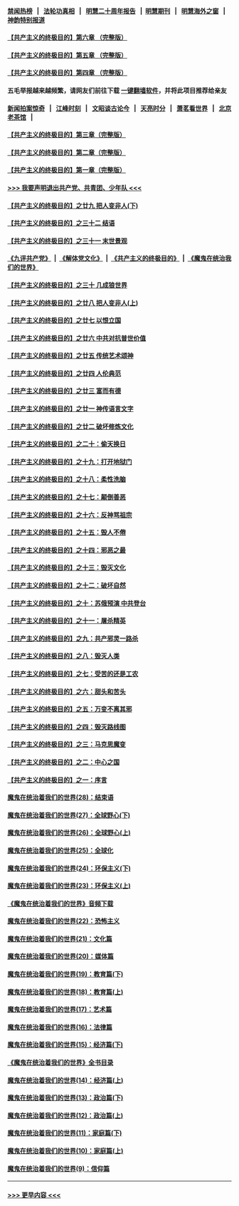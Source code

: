 #### [禁闻热榜](热点新闻.md?=0)  &nbsp;&nbsp;|&nbsp;&nbsp; [法轮功真相](https://github.com/gfw-breaker/truth/blob/master/README.md?=0) &nbsp;&nbsp;|&nbsp;&nbsp; [明慧二十周年报告](https://github.com/gfw-breaker/mh-reports/blob/master/README.md?=0) &nbsp;&nbsp;|&nbsp;&nbsp;[明慧期刊](https://github.com/gfw-breaker/mh-qikan) &nbsp;&nbsp;|&nbsp;&nbsp; [明慧海外之窗](https://github.com/gfw-breaker/mh-news/blob/master/README.md?=0) &nbsp;&nbsp;|&nbsp;&nbsp; [神韵特别报道](https://github.com/gfw-breaker/mh-news/blob/master/shenyun.md?=0)
#### [【共产主义的终极目的】第六章 （完整版）](../pages/nsc422/n11428913.md?t=03041102) 
#### [【共产主义的终极目的】第五章 （完整版）](../pages/nsc422/n11428912.md?t=03041102) 
#### [【共产主义的终极目的】第四章 （完整版）](../pages/nsc422/n11428907.md?t=03041102) 
#### 五毛举报越来越频繁，请网友们前往下载 [一键翻墙软件](https://github.com/gfw-breaker/ssr-accounts)，并将此项目推荐给亲友
#### [新闻拍案惊奇](https://github.com/gfw-breaker/banned-news/blob/master/pages/link4.md) &nbsp;&nbsp;|&nbsp;&nbsp; [江峰时刻](https://github.com/gfw-breaker/banned-news/blob/master/pages/link4.md) &nbsp;&nbsp;|&nbsp;&nbsp; [文昭谈古论今](https://github.com/gfw-breaker/banned-news/blob/master/pages/link4.md) &nbsp;&nbsp;|&nbsp;&nbsp; [天亮时分](https://github.com/gfw-breaker/banned-news/blob/master/pages/link4.md) &nbsp;&nbsp;|&nbsp;&nbsp; [萧茗看世界](https://github.com/gfw-breaker/banned-news/blob/master/pages/link4.md) &nbsp;&nbsp;|&nbsp;&nbsp; [北京老茶馆](https://github.com/gfw-breaker/banned-news/blob/master/pages/link4.md) &nbsp;&nbsp;|&nbsp;&nbsp; 
#### [【共产主义的终极目的】第三章（完整版）](../pages/nsc422/n11428848.md?t=03041102) 
#### [【共产主义的终极目的】第二章（完整版）](../pages/nsc422/n11428831.md?t=03041102) 
#### [【共产主义的终极目的】第一章（完整版）](../pages/nsc422/n11417651.md?t=03041102) 
#### [>>> 我要声明退出共产党、共青团、少年队 <<<](https://github.com/begood0513/goodnews/blob/master/quit/letter.md) 
#### [【共产主义的终极目的】之廿九 把人变非人(下)](../pages/nsc422/n11344140.md?t=03041102) 
#### [【共产主义的终极目的】之三十二 结语](../pages/nsc422/n11360535.md?t=03041102) 
#### [【共产主义的终极目的】之三十一 末世景观](../pages/nsc422/n11351129.md?t=03041102) 
#### [《九评共产党》](https://github.com/begood0513/9ping.md/blob/master/README.md) &nbsp;|&nbsp; [《解体党文化》](../../../../jtdwh.md/blob/master/README.md)  &nbsp;|&nbsp; [《共产主义的终极目的》](../../../../gczydzjmd.md/blob/master/README.md) &nbsp;|&nbsp; [《魔鬼在统治我们的世界》](../../../../mgztzwmdsj.md/blob/master/README.md) 
#### [【共产主义的终极目的】之三十 几成狼世界](../pages/nsc422/n11348280.md?t=03041102) 
#### [【共产主义的终极目的】之廿八 把人变非人(上)](../pages/nsc422/n11340492.md?t=03041102) 
#### [【共产主义的终极目的】之廿七 以恨立国](../pages/nsc422/n11336944.md?t=03041102) 
#### [【共产主义的终极目的】之廿六 中共对抗普世价值](../pages/nsc422/n11324785.md?t=03041102) 
#### [【共产主义的终极目的】之廿五 传统艺术颂神](../pages/nsc422/n11296396.md?t=03041102) 
#### [【共产主义的终极目的】之廿四 人伦典范](../pages/nsc422/n11296397.md?t=03041102) 
#### [【共产主义的终极目的】之廿三 富而有德](../pages/nsc422/n11283598.md?t=03041102) 
#### [【共产主义的终极目的】之廿一 神传语言文字](../pages/nsc422/n11263265.md?t=03041102) 
#### [【共产主义的终极目的】之廿二 破坏修炼文化](../pages/nsc422/n11245728.md?t=03041102) 
#### [【共产主义的终极目的】之二十：偷天换日](../pages/nsc422/n11238846.md?t=03041102) 
#### [【共产主义的终极目的】之十九：打开地狱门](../pages/nsc422/n11206376.md?t=03041102) 
#### [【共产主义的终极目的】之十八：柔性洗脑](../pages/nsc422/n11199994.md?t=03041102) 
#### [【共产主义的终极目的】之十七：颠倒善恶](../pages/nsc422/n11179782.md?t=03041102) 
#### [【共产主义的终极目的】之十六：反神骂祖宗](../pages/nsc422/n11166798.md?t=03041102) 
#### [【共产主义的终极目的】之十五：毁人不倦](../pages/nsc422/n11166792.md?t=03041102) 
#### [【共产主义的终极目的】之十四：邪恶之最](../pages/nsc422/n11150249.md?t=03041102) 
#### [【共产主义的终极目的】之十三：毁灭文化](../pages/nsc422/n11135227.md?t=03041102) 
#### [【共产主义的终极目的】之十二：破坏自然](../pages/nsc422/n11135214.md?t=03041102) 
#### [【共产主义的终极目的】之十：苏俄预演 中共登台](../pages/nsc422/n11118424.md?t=03041102) 
#### [【共产主义的终极目的】之十一：屠杀精英](../pages/nsc422/n11118442.md?t=03041102) 
#### [【共产主义的终极目的】之九：共产邪灵一路杀](../pages/nsc422/n11114139.md?t=03041102) 
#### [【共产主义的终极目的】之八：毁灭人类](../pages/nsc422/n11108503.md?t=03041102) 
#### [【共产主义的终极目的】之七：受苦的还是工农](../pages/nsc422/n11101809.md?t=03041102) 
#### [【共产主义的终极目的】之六：甜头和苦头](../pages/nsc422/n11096971.md?t=03041102) 
#### [【共产主义的终极目的】之五：万变不离其邪](../pages/nsc422/n11091285.md?t=03041102) 
#### [【共产主义的终极目的】之四：毁灭路线图](../pages/nsc422/n11086284.md?t=03041102) 
#### [【共产主义的终极目的】之三：马克思魔变](../pages/nsc422/n11061941.md?t=03041102) 
#### [【共产主义的终极目的】之二：中心之国](../pages/nsc422/n11047728.md?t=03041102) 
#### [【共产主义的终极目的】之一：序言](../pages/nsc422/n11086077.md?t=03041102) 
#### [魔鬼在统治着我们的世界(28)：结束语](../pages/nsc422/n10936246.md?t=03041102) 
#### [魔鬼在统治着我们的世界(27)：全球野心(下)](../pages/nsc422/n10928319.md?t=03041102) 
#### [魔鬼在统治着我们的世界(26)：全球野心(上)](../pages/nsc422/n10900318.md?t=03041102) 
#### [魔鬼在统治着我们的世界(25)：全球化](../pages/nsc422/n10788205.md?t=03041102) 
#### [魔鬼在统治着我们的世界(24)：环保主义(下)](../pages/nsc422/n10695307.md?t=03041102) 
#### [魔鬼在统治着我们的世界(23)：环保主义(上)](../pages/nsc422/n10688613.md?t=03041102) 
#### [《魔鬼在统治着我们的世界》音频下载](../pages/nsc422/n10635553.md?t=03041102) 
#### [魔鬼在统治着我们的世界(22)：恐怖主义](../pages/nsc422/n10614727.md?t=03041102) 
#### [魔鬼在统治着我们的世界(21)：文化篇](../pages/nsc422/n10597706.md?t=03041102) 
#### [魔鬼在统治着我们的世界(20)：媒体篇](../pages/nsc422/n10586579.md?t=03041102) 
#### [魔鬼在统治着我们的世界(19)：教育篇(下)](../pages/nsc422/n10564808.md?t=03041102) 
#### [魔鬼在统治着我们的世界(18)：教育篇(上)](../pages/nsc422/n10526970.md?t=03041102) 
#### [魔鬼在统治着我们的世界(17)：艺术篇](../pages/nsc422/n10499093.md?t=03041102) 
#### [魔鬼在统治着我们的世界(16)：法律篇](../pages/nsc422/n10485969.md?t=03041102) 
#### [魔鬼在统治着我们的世界(15)：经济篇(下)](../pages/nsc422/n10469975.md?t=03041102) 
#### [《魔鬼在统治着我们的世界》全书目录](../pages/nsc422/n10464261.md?t=03041102) 
#### [魔鬼在统治着我们的世界(14)：经济篇(上)](../pages/nsc422/n10457370.md?t=03041102) 
#### [魔鬼在统治着我们的世界(13)：政治篇(下)](../pages/nsc422/n10448270.md?t=03041102) 
#### [魔鬼在统治着我们的世界(12)：政治篇(上)](../pages/nsc422/n10444576.md?t=03041102) 
#### [魔鬼在统治着我们的世界(11)：家庭篇(下)](../pages/nsc422/n10440961.md?t=03041102) 
#### [魔鬼在统治着我们的世界(10)：家庭篇(上)](../pages/nsc422/n10435448.md?t=03041102) 
#### [魔鬼在统治着我们的世界(9)：信仰篇](../pages/nsc422/n10432159.md?t=03041102) 

----
#### [ >>> 更早内容 <<< ](../indexes/nsc422-earlier.md)
